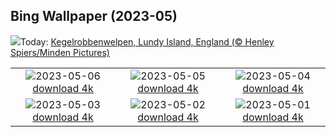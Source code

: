 ## Bing Wallpaper (2023-05)
![](https://www.bing.com/th?id=OHR.SealLaughing_DE-DE9050321655_UHD.jpg&w=1000)Today: [Kegelrobbenwelpen, Lundy Island, England (© Henley Spiers/Minden Pictures)](https://www.bing.com/th?id=OHR.SealLaughing_DE-DE9050321655_UHD.jpg)

|      |      |      |
| :----: | :----: | :----: |
|![](https://www.bing.com/th?id=OHR.RheininFlammen_DE-DE8169751630_UHD.jpg&pid=hp&w=384&h=216&rs=1&c=4)2023-05-06 [download 4k](https://www.bing.com/th?id=OHR.RheininFlammen_DE-DE8169751630_UHD.jpg)|![](https://www.bing.com/th?id=OHR.Popocatepetl_DE-DE8514604787_UHD.jpg&pid=hp&w=384&h=216&rs=1&c=4)2023-05-05 [download 4k](https://www.bing.com/th?id=OHR.Popocatepetl_DE-DE8514604787_UHD.jpg)|![](https://www.bing.com/th?id=OHR.RebelBase_DE-DE2573028901_UHD.jpg&pid=hp&w=384&h=216&rs=1&c=4)2023-05-04 [download 4k](https://www.bing.com/th?id=OHR.RebelBase_DE-DE2573028901_UHD.jpg)|
|![](https://www.bing.com/th?id=OHR.ThreeWildebeest_DE-DE0436671164_UHD.jpg&pid=hp&w=384&h=216&rs=1&c=4)2023-05-03 [download 4k](https://www.bing.com/th?id=OHR.ThreeWildebeest_DE-DE0436671164_UHD.jpg)|![](https://www.bing.com/th?id=OHR.KlostersSerneus_DE-DE9805698061_UHD.jpg&pid=hp&w=384&h=216&rs=1&c=4)2023-05-02 [download 4k](https://www.bing.com/th?id=OHR.KlostersSerneus_DE-DE9805698061_UHD.jpg)|![](https://www.bing.com/th?id=OHR.SunflowerBee_DE-DE9415817741_UHD.jpg&pid=hp&w=384&h=216&rs=1&c=4)2023-05-01 [download 4k](https://www.bing.com/th?id=OHR.SunflowerBee_DE-DE9415817741_UHD.jpg)|
